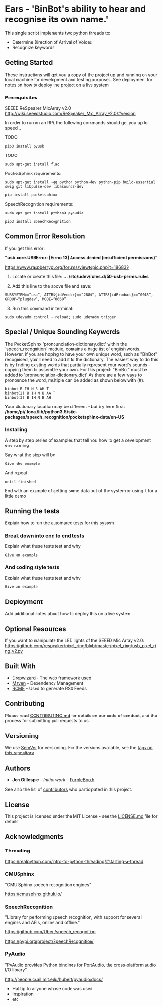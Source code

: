 # Ears - 'BinBot's ability to hear and recognise its own name.'

This single script implements two python threads to:
* Determine Direction of Arrival of Voices
* Recognize Keywords

## Getting Started

These instructions will get you a copy of the project up and running on your local machine for development and testing purposes. See deployment for notes on how to deploy the project on a live system.

### Prerequisites

SEEED ReSpeaker MicArray v2.0
http://wiki.seeedstudio.com/ReSpeaker_Mic_Array_v2.0/#version


In order to run on an RPi, the following commands should get you up to speed...

TODO
```
pip3 install pyusb
```
TODO 
```
sudo apt-get install flac
```



PocketSphinx requirements:

```
sudo apt-get install -qq python python-dev python-pip build-essential swig git libpulse-dev libasound2-dev
```
```
pip install pocketsphinx
```
SpeechRecognition requirements:
```
sudo apt-get install python3-pyaudio
```
```
pip3 install SpeechRecognition
```

## Common Error Resolution

If you get this error:   

**"usb.core.USBError: [Errno 13] Access denied (insufficient permissions)"**

https://www.raspberrypi.org/forums/viewtopic.php?t=186839

1. Locate or create this file: **… /etc/udev/rules.d/50-usb-perms.rules**

2. Add this line to the above file and save:
```
SUBSYSTEM==“usb”, ATTRS{idVendor}==“2886", ATTRS{idProduct}==“0018”, GROUP=“plugdev”, MODE=“0660”
```
3. Run this command in terminal:
```
sudo udevadm control --reload; sudo udevadm trigger
```


## Special / Unique Sounding Keywords

The PocketSphinx 'pronounciation-dictionary.dict' within the 'speech_recognition' module, contains a huge list of english words. However, if you are hoping to have your own unique word, such as "BinBot" recognised, you'll need to add it to the dictionary. The easiest way to do this is by finding existing words that partially represent your word's sounds - copying them to assemble your own.
For this project: "BinBot" must be added to 'pronounciation-dictionary.dict'
As there are a few ways to pronounce the word, multiple can be added as shown below with (#).
```
binbot B IH N B AH T
binbot(2) B IH N B AA T
binbot(3) B IH N B AH
```
Your dictionary location may be different - but try here first:
**/home/pi/.local/lib/python3.5/site-packages/speech_recognition/pocketsphinx-data/en-US**


### Installing

A step by step series of examples that tell you how to get a development env running

Say what the step will be

```
Give the example
```

And repeat

```
until finished
```

End with an example of getting some data out of the system or using it for a little demo

## Running the tests

Explain how to run the automated tests for this system

### Break down into end to end tests

Explain what these tests test and why

```
Give an example
```

### And coding style tests

Explain what these tests test and why

```
Give an example
```

## Deployment

Add additional notes about how to deploy this on a live system


## Optional Resources
If you want to manipulate the LED lights of the SEEED Mic Array v2.0: https://github.com/respeaker/pixel_ring/blob/master/pixel_ring/usb_pixel_ring_v2.py


## Built With

* [Dropwizard](http://www.dropwizard.io/1.0.2/docs/) - The web framework used
* [Maven](https://maven.apache.org/) - Dependency Management
* [ROME](https://rometools.github.io/rome/) - Used to generate RSS Feeds

## Contributing

Please read [CONTRIBUTING.md](https://gist.github.com/PurpleBooth/b24679402957c63ec426) for details on our code of conduct, and the process for submitting pull requests to us.

## Versioning

We use [SemVer](http://semver.org/) for versioning. For the versions available, see the [tags on this repository](https://github.com/your/project/tags). 

## Authors

* **Jon Gillespie** - *Initial work* - [PurpleBooth](https://github.com/PurpleBooth)

See also the list of [contributors](https://github.com/your/project/contributors) who participated in this project.

## License

This project is licensed under the MIT License - see the [LICENSE.md](LICENSE.md) file for details

## Acknowledgments

### Threading
https://realpython.com/intro-to-python-threading/#starting-a-thread

### CMUSphinx
"CMU Sphinx speech recognition engines"

https://cmusphinx.github.io/

### SpeechRecognition
"Library for performing speech recognition, with support for several engines and APIs, online and offline."

https://github.com/Uberi/speech_recognition

https://pypi.org/project/SpeechRecognition/

### PyAudio
"PyAudio provides Python bindings for PortAudio, the cross-platform audio I/O library"

http://people.csail.mit.edu/hubert/pyaudio/docs/

* Hat tip to anyone whose code was used
* Inspiration
* etc


